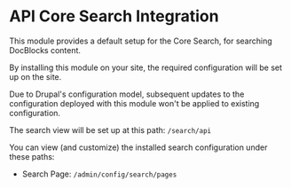 # API Core Search Integration

This module provides a default setup for the Core Search, for searching
DocBlocks content.

By installing this module on your site, the required configuration will be set
up on the site.

Due to Drupal's configuration model, subsequent updates to the configuration
deployed with this module won't be applied to existing configuration.

The search view will be set up at this path: `/search/api`

You can view (and customize) the installed search configuration under these
paths:

- Search Page: `/admin/config/search/pages`
